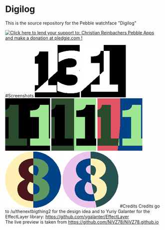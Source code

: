 Digilog
==============

This is the source repository for the Pebble watchface "Digilog"

<a href='https://pledgie.com/campaigns/28156'><img alt='Click here to lend your support to: Christian Reinbachers Pebble Apps and make a donation at pledgie.com !' src='https://pledgie.com/campaigns/28156.png?skin_name=chrome' border='0' ></a>

#Screenshots
<img src="https://raw.githubusercontent.com/reini1305/digilog/master/store/pebble-screenshot_2015-07-05_13-38-21.png"></img>
<img src="https://raw.githubusercontent.com/reini1305/digilog/master/store/pebble-screenshot_2015-07-05_13-38-45.png"></img>
<img src="https://raw.githubusercontent.com/reini1305/digilog/master/store/pebble_screenshot_2015-07-25_11-29-57.png"></img>
<img src="https://raw.githubusercontent.com/reini1305/digilog/master/store/pebble_screenshot_2015-07-25_11-30-24.png"></img>
<img src="https://raw.githubusercontent.com/reini1305/digilog/master/store/pebble_screenshot_2015-07-25_11-31-09.png"></img>
<img src="https://raw.githubusercontent.com/reini1305/digilog/chalk/store/pebble_screenshot_2015-10-13_08-30-17.png"></img>
<img src="https://raw.githubusercontent.com/reini1305/digilog/chalk/store/pebble_screenshot_2015-10-13_08-28-38.png"></img>
#Credits
Credits go to /u/thenextbigthing2 for the design idea and to Yuriy Galanter for the EffectLayer library: https://github.com/ygalanter/EffectLayer
<br>
The live preview is taken from https://github.com/NiVZ78/NiVZ78.github.io
